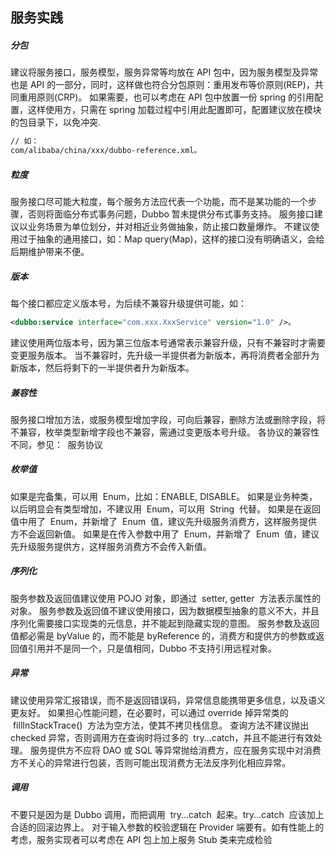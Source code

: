 ## 服务实践

<!-- <p class="show-images"><img src="/images/undraw_online_page_cq94.svg" width="40%" /></p> -->

##### 分包

建议将服务接口，服务模型，服务异常等均放在 API 包中，因为服务模型及异常也是 API 的一部分，同时，这样做也符合分包原则：重用发布等价原则(REP)，共同重用原则(CRP)。
如果需要，也可以考虑在 API 包中放置一份 spring 的引用配置，这样使用方，只需在 spring 加载过程中引用此配置即可，配置建议放在模块的包目录下，以免冲突.

```xml
// 如：
com/alibaba/china/xxx/dubbo-reference.xml。
```

##### 粒度

服务接口尽可能大粒度，每个服务方法应代表一个功能，而不是某功能的一个步骤，否则将面临分布式事务问题，Dubbo 暂未提供分布式事务支持。
服务接口建议以业务场景为单位划分，并对相近业务做抽象，防止接口数量爆炸。
不建议使用过于抽象的通用接口，如：Map query(Map)，这样的接口没有明确语义，会给后期维护带来不便。

##### 版本

每个接口都应定义版本号，为后续不兼容升级提供可能，如：

```xml
<dubbo:service interface="com.xxx.XxxService" version="1.0" />。
```

建议使用两位版本号，因为第三位版本号通常表示兼容升级，只有不兼容时才需要变更服务版本。
当不兼容时，先升级一半提供者为新版本，再将消费者全部升为新版本，然后将剩下的一半提供者升为新版本。

##### 兼容性

服务接口增加方法，或服务模型增加字段，可向后兼容，删除方法或删除字段，将不兼容，枚举类型新增字段也不兼容，需通过变更版本号升级。
各协议的兼容性不同，参见：  服务协议

##### 枚举值

如果是完备集，可以用  Enum，比如：ENABLE, DISABLE。
如果是业务种类，以后明显会有类型增加，不建议用  Enum，可以用  String  代替。
如果是在返回值中用了  Enum，并新增了  Enum  值，建议先升级服务消费方，这样服务提供方不会返回新值。
如果是在传入参数中用了  Enum，并新增了  Enum  值，建议先升级服务提供方，这样服务消费方不会传入新值。

##### 序列化

服务参数及返回值建议使用 POJO 对象，即通过  setter, getter  方法表示属性的对象。
服务参数及返回值不建议使用接口，因为数据模型抽象的意义不大，并且序列化需要接口实现类的元信息，并不能起到隐藏实现的意图。
服务参数及返回值都必需是 byValue 的，而不能是 byReference 的，消费方和提供方的参数或返回值引用并不是同一个，只是值相同，Dubbo 不支持引用远程对象。

##### 异常

建议使用异常汇报错误，而不是返回错误码，异常信息能携带更多信息，以及语义更友好。
如果担心性能问题，在必要时，可以通过 override 掉异常类的  fillInStackTrace()  方法为空方法，使其不拷贝栈信息。
查询方法不建议抛出 checked 异常，否则调用方在查询时将过多的  try...catch，并且不能进行有效处理。
服务提供方不应将 DAO 或 SQL 等异常抛给消费方，应在服务实现中对消费方不关心的异常进行包装，否则可能出现消费方无法反序列化相应异常。

##### 调用

不要只是因为是 Dubbo 调用，而把调用  try...catch  起来。try...catch  应该加上合适的回滚边界上。
对于输入参数的校验逻辑在 Provider 端要有。如有性能上的考虑，服务实现者可以考虑在 API 包上加上服务 Stub 类来完成检验
